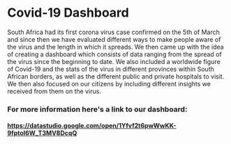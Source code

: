 # Covid-19 Dashboard
South Africa had its first corona virus case confirmed on the 5th of March and since then we have evaluated different ways to make people aware of the virus and the length in which it spreads. We then came up with the idea of creating a dashboard which consists of data ranging from the spread of the virus since the beginning to date. We also included a worldwide figure of Covid-19 and the stats of the virus in different provinces within South African borders, as well as the different public and private hospitals to visit. We then also focused on our citizens by including different insights we received from them on the virus.

### For more information here's a link to our dashboard:
#### https://datastudio.google.com/open/1Yfvf2t6pwWwKK-9fptoI6W_T3MV8DcqQ
